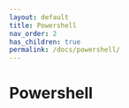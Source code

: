 ```yaml
---
layout: default
title: Powershell
nav_order: 2
has_children: true
permalink: /docs/powershell/
---
```


# Powershell